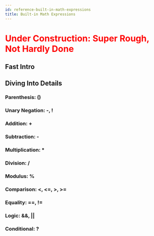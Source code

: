```yaml
---
id: reference-built-in-math-expressions
title: Built-in Math Expressions
---
```


<h1><font color="red">Under Construction: Super Rough, Not Hardly Done</font></h1>

## Fast Intro

## Diving Into Details

### Parenthesis: ()

### Unary Negation: -, !

### Addition: +

### Subtraction: -

### Multiplication: *

### Division: /

### Modulus: %

### Comparison: <, <=, >, >=

### Equality: ==, !=

### Logic: &&, ||

### Conditional: ?

